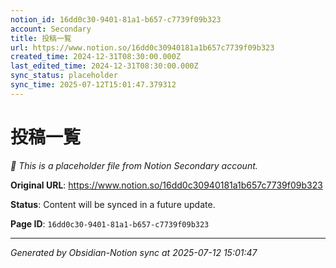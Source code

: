 ```yaml
---
notion_id: 16dd0c30-9401-81a1-b657-c7739f09b323
account: Secondary
title: 投稿一覧
url: https://www.notion.so/16dd0c30940181a1b657c7739f09b323
created_time: 2024-12-31T08:30:00.000Z
last_edited_time: 2024-12-31T08:30:00.000Z
sync_status: placeholder
sync_time: 2025-07-12T15:01:47.379312
---
```


# 投稿一覧

*🔄 This is a placeholder file from Notion Secondary account.*

**Original URL**: https://www.notion.so/16dd0c30940181a1b657c7739f09b323

**Status**: Content will be synced in a future update.

**Page ID**: `16dd0c30-9401-81a1-b657-c7739f09b323`

---

*Generated by Obsidian-Notion sync at 2025-07-12 15:01:47*
